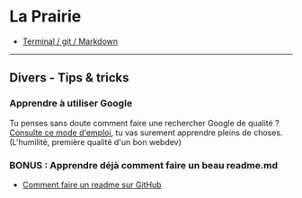 # La Prairie

- [Terminal / git / Markdown](./00-terminal-git-markdown)

* * *

## Divers - Tips & tricks

### Apprendre à utiliser Google

Tu penses sans doute comment faire une rechercher Google de qualité ? [Consulte ce mode d'emploi](using-google.md), tu vas surement apprendre pleins de choses.  
(L'humilité, première qualité d'un bon webdev)

### BONUS : Apprendre déjà comment faire un beau readme.md

- [Comment faire un readme sur GitHub](https://medium.com/becode/comment-faire-un-readme-sur-github-cc11f3df606a)
